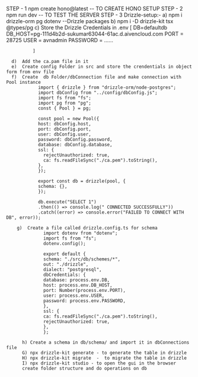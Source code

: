 STEP - 1
    npm create hono@latest -- TO CREATE HONO SETUP
STEP - 2
    npm run dev            -- TO TEST THE SERVER
STEP - 3
    Drizzle-setup:-
      a)  npm i drizzle-orm pg dotenv  --Drizzle packages
      b)  npm i -D drizzle-kit tsx @types/pg
      c)  Store the Drizzle Credentials in .env
              [
              DB=defaultdb
              DB_HOST=pg-111d4b2d-sukumar63044-61ac.d.aivencloud.com
              PORT = 28725
              USER = avnadmin
              PASSWORD = ......

              ]
              
      d)  Add the ca.pam file in it
      e)  Create config Folder in src and store the crendentials in object form from env file
      f)  Create  db Folder/dbConnection file and make connection with Pool instance 
                import { drizzle } from "drizzle-orm/node-postgres";
                import dbConfig from "../config/dbConfig.js";
                import fs from "fs";
                import pg from "pg";
                const { Pool } = pg;
                
                const pool = new Pool({
                host: dbConfig.host,
                port: dbConfig.port,
                user: dbConfig.user,
                password: dbConfig.password,
                database: dbConfig.database,
                ssl: {
                  rejectUnauthorized: true,
                  ca: fs.readFileSync("./ca.pem").toString(),
                },
                });
                
                export const db = drizzle(pool, {
                schema: {},
                });
                
                db.execute("SELECT 1")
                .then(() => console.log(" CONNECTED SUCCESSFULLY"))
                .catch((error) => console.error("FAILED TO CONNECT WITH DB", error));

        g)  Create a file called drizzle.config.ts for schema
                  import dotenv from "dotenv";
                  import fs from "fs";
                  dotenv.config();
                  
                  export default {
                  schema: "./src/db/schemes/*",
                  out: "./drizzle",
                  dialect: "postgresql",
                  dbCredentials: {
                  database: process.env.DB,
                  host: process.env.DB_HOST,
                  port: Number(process.env.PORT),
                  user: process.env.USER,
                  password: process.env.PASSWORD,
                  },
                  ssl: {
                  ca: fs.readFileSync("./ca.pem").toString(),
                  rejectUnauthorized: true,
                  },
                  };

          h) Create a schema in db/schema/ and import it in dbConnections file
          G) npx drizzle-kit generate - to generate the table in drizzle
          H) npx drizzle-kit migrate  -  to migrate the table in drizzle 
          I) npx drizzle-kit studio - to open the gui in the browser
          create folder structure and do operations on db
                                    
                  
